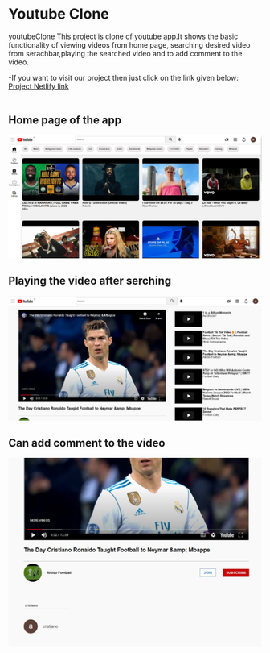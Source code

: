 # Youtube Clone
 youtubeClone
This project is clone of youtube app.It shows the basic functionality of viewing videos from home page, searching desired video from serachbar,playing the searched video and to add comment to the video.

-If you want to visit our project then just click on the link given below:
[Project Netlify link](https://be-minimalist-clone-eb6e54.netlify.app/)
<br>
<br>
<h2>Home page of the app</h2>
<img src="./images/Screenshot 2022-06-04 121328.jpg" alt="">
<h2> Playing the video after serching</h2>
<img src="./images/Screenshot 2022-06-04 121524.jpg" alt="">
<h2> Can add comment to the video</h2>
<img src="./images/Screenshot 2022-06-04 121603.jpg" alt="">
